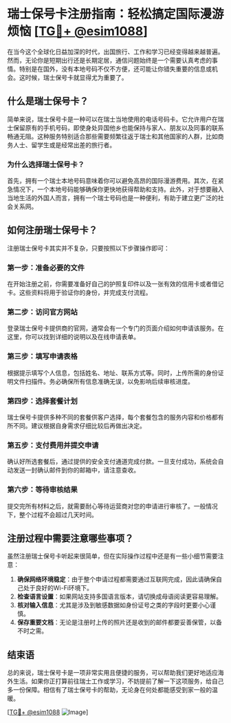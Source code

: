 # 瑞士保号卡注册指南：轻松搞定国际漫游烦恼 [[TG💪+ @esim1088](https://t.me/s/esim1088)]

在当今这个全球化日益加深的时代，出国旅行、工作和学习已经变得越来越普遍。然而，无论你是短期出行还是长期定居，通信问题始终是一个需要认真考虑的事情。特别是在国外，没有本地号码不仅不方便，还可能让你错失重要的信息或机会。这时候，瑞士保号卡就显得尤为重要了。

## 什么是瑞士保号卡？

简单来说，瑞士保号卡是一种可以在瑞士当地使用的电话号码卡。它允许用户在瑞士保留原有的手机号码，即使身处异国他乡也能保持与家人、朋友以及同事的联系畅通无阻。这种服务特别适合那些需要频繁往返于瑞士和其他国家的人群，比如商务人士、留学生或是经常出差的旅行者。

### 为什么选择瑞士保号卡？

首先，拥有一个瑞士本地号码意味着你可以避免高昂的国际漫游费用。其次，在紧急情况下，一个本地号码能够确保你更快地获得帮助和支持。此外，对于想要融入当地生活的外国人而言，拥有一个瑞士号码也是一种便利，有助于建立更广泛的社会关系网。

## 如何注册瑞士保号卡？

注册瑞士保号卡其实并不复杂，只要按照以下步骤操作即可：

### 第一步：准备必要的文件

在开始注册之前，你需要准备好自己的护照复印件以及一张有效的信用卡或者借记卡。这些资料将用于验证你的身份，并完成支付流程。

### 第二步：访问官方网站

登录瑞士保号卡提供商的官网，通常会有一个专门的页面介绍如何申请该服务。在这里，你可以找到详细的说明以及在线申请表单。

### 第三步：填写申请表格

根据提示填写个人信息，包括姓名、地址、联系方式等。同时，上传所需的身份证明文件扫描件。务必确保所有信息准确无误，以免影响后续审核进度。

### 第四步：选择套餐计划

瑞士保号卡提供多种不同的套餐供客户选择，每个套餐包含的服务内容和价格都有所不同。建议根据自身需求仔细比较后再做出决定。

### 第五步：支付费用并提交申请

确认好所选套餐后，通过提供的安全支付通道完成付款。一旦支付成功，系统会自动发送一封确认邮件到你的邮箱中，请注意查收。

### 第六步：等待审核结果

提交完所有材料之后，就需要耐心等待运营商对您的申请进行审核了。一般情况下，整个过程不会超过几天时间。

## 注册过程中需要注意哪些事项？

虽然注册瑞士保号卡听起来很简单，但在实际操作过程中还是有一些小细节需要注意：

1. **确保网络环境稳定**：由于整个申请过程都需要通过互联网完成，因此请确保自己处于良好的Wi-Fi环境下。
2. **检查语言设置**：如果网站支持多国语言版本，请切换成母语阅读更容易理解。
3. **核对输入信息**：尤其是涉及到敏感数据如身份证号之类的字段时更要小心谨慎。
4. **保存重要文档**：无论是注册时上传的照片还是收到的邮件都要妥善保管，以备不时之需。

## 结束语

总的来说，瑞士保号卡是一项非常实用且便捷的服务，可以帮助我们更好地适应海外生活。如果你正打算前往瑞士工作或学习，不妨提前了解一下这项服务，给自己多一份保障。相信有了瑞士保号卡的帮助，无论身在何处都能感受到家一般的温暖。

[[TG💪+ @esim1088](https://t.me/s/esim1088) ![Image](https://i.postimg.cc/4NQfJmqS/Snipaste-2025-05-13-00-14-12.png)]